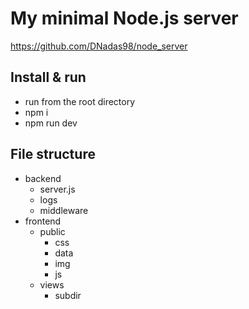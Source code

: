 # My minimal Node.js server

https://github.com/DNadas98/node_server

## Install & run

- run from the root directory
- npm i
- npm run dev

## File structure

- backend
  - server.js
  - logs
  - middleware
- frontend
  - public
    - css
    - data
    - img
    - js
  - views
    - subdir
